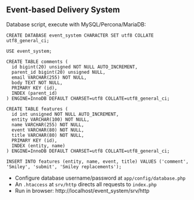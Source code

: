 Event-based Delivery System
---

Database script, execute with MySQL/Percona/MariaDB:
```
CREATE DATABASE event_system CHARACTER SET utf8 COLLATE utf8_general_ci;

USE event_system;

CREATE TABLE comments (
  id bigint(20) unsigned NOT NULL AUTO_INCREMENT,
  parent_id bigint(20) unsigned NULL,
  email VARCHAR(255) NOT NULL,
  body TEXT NOT NULL,
  PRIMARY KEY (id),
  INDEX (parent_id)
) ENGINE=InnoDB DEFAULT CHARSET=utf8 COLLATE=utf8_general_ci;

CREATE TABLE features (
  id int unsigned NOT NULL AUTO_INCREMENT,
  entity VARCHAR(100) NOT NULL,
  name VARCHAR(255) NOT NULL,
  event VARCHAR(80) NOT NULL,
  title VARCHAR(80) NOT NULL,
  PRIMARY KEY (id),
  INDEX (entity, name)
) ENGINE=InnoDB DEFAULT CHARSET=utf8 COLLATE=utf8_general_ci;

INSERT INTO features (entity, name, event, title) VALUES ('comment', 'Smiley', 'submit', 'Smiley replacements');
```

- Configure database username/password at `app/config/database.php`
- An `.htaccess` at `srv/http` directs all requests to `index.php`
- Run in browser: http://localhost/event_system/srv/http
